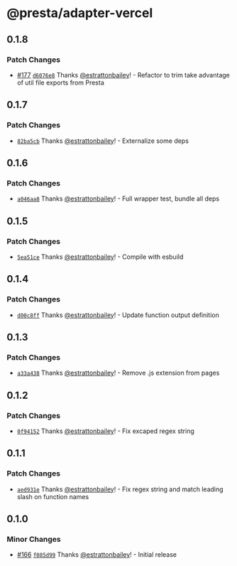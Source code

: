 # @presta/adapter-vercel

## 0.1.8

### Patch Changes

- [#177](https://github.com/sure-thing/presta/pull/177) [`d6076e8`](https://github.com/sure-thing/presta/commit/d6076e877f37eb2b56a41366adcd9372f974ac02) Thanks [@estrattonbailey](https://github.com/estrattonbailey)! - Refactor to trim take advantage of util file exports from Presta

## 0.1.7

### Patch Changes

- [`82ba5cb`](https://github.com/sure-thing/presta/commit/82ba5cbbf43c3b52b5a222893be7a34db2fc8181) Thanks [@estrattonbailey](https://github.com/estrattonbailey)! - Externalize some deps

## 0.1.6

### Patch Changes

- [`a046aa8`](https://github.com/sure-thing/presta/commit/a046aa8adcd483771d508a4e9a30a26ee0a2fa74) Thanks [@estrattonbailey](https://github.com/estrattonbailey)! - Full wrapper test, bundle all deps

## 0.1.5

### Patch Changes

- [`5ea51ce`](https://github.com/sure-thing/presta/commit/5ea51ce7f2b64334ade17404797e22cc53633365) Thanks [@estrattonbailey](https://github.com/estrattonbailey)! - Compile with esbuild

## 0.1.4

### Patch Changes

- [`d00c8ff`](https://github.com/sure-thing/presta/commit/d00c8ff70f48433727d09bb3dd7bb496f8b915ff) Thanks [@estrattonbailey](https://github.com/estrattonbailey)! - Update function output definition

## 0.1.3

### Patch Changes

- [`a33a438`](https://github.com/sure-thing/presta/commit/a33a438255724c292327cf10b782a73ba22960a2) Thanks [@estrattonbailey](https://github.com/estrattonbailey)! - Remove .js extension from pages

## 0.1.2

### Patch Changes

- [`0f94152`](https://github.com/sure-thing/presta/commit/0f9415250493ce26ba85f5c736ce0962c3129c56) Thanks [@estrattonbailey](https://github.com/estrattonbailey)! - Fix excaped regex string

## 0.1.1

### Patch Changes

- [`aed931e`](https://github.com/sure-thing/presta/commit/aed931e20ba4c98a8f7c99663238e4680b5ed7fd) Thanks [@estrattonbailey](https://github.com/estrattonbailey)! - Fix regex string and match leading slash on function names

## 0.1.0

### Minor Changes

- [#166](https://github.com/sure-thing/presta/pull/166) [`f085d99`](https://github.com/sure-thing/presta/commit/f085d99c4b5b119fad102ee0513a9868b259e19d) Thanks [@estrattonbailey](https://github.com/estrattonbailey)! - Initial release
